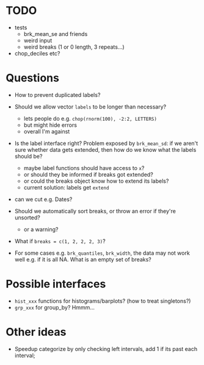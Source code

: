 

# TODO

* tests
  - brk_mean_se and friends
  - weird input
  - weird breaks (1 or 0 length, 3 repeats...)
* chop_deciles etc?



# Questions

* How to prevent duplicated labels?

* Should we allow vector `labels` to be longer than necessary?
  + lets people do e.g. `chop(rnorm(100), -2:2, LETTERS)`
  - but might hide errors
  - overall I'm against
  
* Is the label interface right? Problem exposed by `brk_mean_sd`: if 
  we aren't sure whether data gets extended, then how do we know what
  the labels should be?
  - maybe label functions should have access to `x`?
  - or should they be informed if breaks got extended?
  - or could the breaks object know how to extend its labels?
  - current solution: labels get `extend`

* can we cut e.g. Dates?

* Should we automatically sort breaks, or throw an error if they're unsorted?
  - or a warning?

* What if `breaks = c(1, 2, 2, 2, 3)`?

* For some cases e.g. `brk_quantiles`, `brk_width`, the data may not work
  well e.g. if it is all NA. What is an empty set of breaks?


# Possible interfaces

- `hist_xxx` functions for histograms/barplots? (how to treat singletons?)
- `grp_xxx` for group_by? Hmmm...

# Other ideas

- Speedup categorize by only checking left intervals, add 1 if its past
  each interval;



